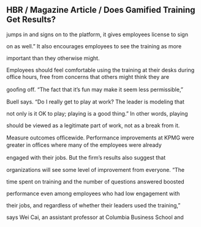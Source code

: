 ## HBR / Magazine Article / Does Gamified Training Get Results?

jumps in and signs on to the platform, it gives employees license to sign

on as well.” It also encourages employees to see the training as more

important than they otherwise might.

Employees should feel comfortable using the training at their desks during oﬃce hours, free from concerns that others might think they are

gooﬁng oﬀ. “The fact that it’s fun may make it seem less permissible,”

Buell says. “Do I really get to play at work? The leader is modeling that

not only is it OK to play; playing is a good thing.” In other words, playing

should be viewed as a legitimate part of work, not as a break from it.

Measure outcomes ofﬁcewide. Performance improvements at KPMG were greater in oﬃces where many of the employees were already

engaged with their jobs. But the ﬁrm’s results also suggest that

organizations will see some level of improvement from everyone. “The

time spent on training and the number of questions answered boosted

performance even among employees who had low engagement with

their jobs, and regardless of whether their leaders used the training,”

says Wei Cai, an assistant professor at Columbia Business School and